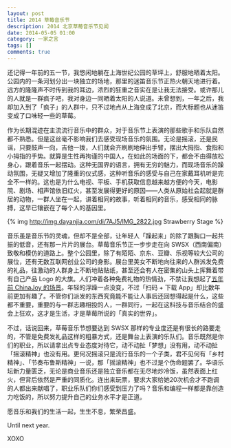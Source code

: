 ```yaml
---
layout: post
title: 2014 草莓音乐节
description: 2014 北京草莓音乐节见闻
date: 2014-05-05 01:00
category: 一家之言
tags: []
comments: true
---
```


还记得一年前的五一节，我悠闲地躺在上海世纪公园的草坪上，舒服地晒着太阳。公园内的一条河划分出一块独立的场地，那里的迷笛音乐节正热火朝天地进行着。远方的隆隆声不时传到我的耳边，浓烈的狂重之音实在是让我无法接受。或许那儿的人就是一群疯子吧，我对身边一同晒着太阳的人说道。未曾想到，一年之后，我却加入到了「疯子」的人群中，只不过地点从上海变成了北京，而大标题也从迷笛变成了口味轻一些的草莓。

<!--more-->

作为长期混迹在主流流行音乐中的群众，对于音乐节上表演的那些歌手和乐队自然都不熟悉。但是这丝毫不影响我们去感受现场音乐的氛围。无论是摇滚，还是民谣，只要鼓声一向，吉他一拨，人们就会齐刷刷地伸出手臂，摆出大拇指、食指和小拇指的手势。就算是生性再拘谨的中国人，在如此的场面的下，都会不由得放松身心，跟着音乐一起摆动。这种无国界的语言，拥有无穷的魅力，而现场音乐的躁动氛围，无疑又增加了隆重的仪式感，这种听音乐的感受与自己在家戴耳机听是完全不一样的。这也是为什么电视、平板、手机获取信息越来越方便的今天，电影院、剧场、相声馆依旧红火，甚至发展得更好的原因——人类从原始社会起就是群居的动物，一群人坐在一起，讲着相同的故事，听着相同的音乐，感受相同的脉搏，这早已镶嵌在了每个人的基因里。

{% img http://img.dayanjia.com/di/7AJ5/IMG_2822.jpg Strawberry Stage %}

音乐虽是音乐节的灵魂，但却不是全部，让年轻人「躁起来」的除了跟胸口一起共振的低音，还有那一片片的展台。草莓音乐节正一步步走在向 SWSX（西南偏南）致敬和模仿的道路上。整个公园里，除了有陌陌、京东、豆瓣、乐视等较大公司的展位，还有无数互联网创业公司的身影。展台里美女不断地向往来的人群派发免费的礼品，往激动的人群身上不断地贴贴纸，甚至还会有人在密集的山头上挥舞着带有自己产品 Logo 的大旗。人们冲着各种免费礼物的热情劲，不禁让我想起了[五年前 ChinaJoy 的场景](http://blog.dayanjia.com/2009/07/chinajoy-2009-impression/)。年轻的浮躁一点没变，不过「扫码 + 下载 App」却比数年前更加有趣了。不管你们派发的东西究竟能不能让人事后还回想得起是什么，这些都不重要，重要的与一群志趣相投的人，一群同行，一起在这科技与音乐结合的盛会上狂欢，这才是生活，才是草莓所说的「真实的世界」。

不过，话说回来，草莓音乐节想要达到 SWSX 那样的专业度还是有很长的路要走的，不管是免费发礼品这样的粗暴方式，还是舞台上表演的乐队们。音乐既然是你们的职业，所以请拿出点专业态度对待它，动不动扯「梦想」没有用，动不动扯「摇滚精神」也没有用。更何况摇滚只是流行音乐的一个子类，君不见何有「乡村精神」、「节奏布鲁斯精神」一说，那「摇滚精神」也不过是个伪命题罢了。华语乐坛新力量匮乏，无论是商业音乐还是独立音乐都在无尽地炒冷饭，虽然表面上红火，但背后依然是严重的同质化。连出来玩票，要求大家给她20次机会才不跑调的人都出来献唱了，职业乐队们你们感受到压力了吗？音乐和编程一样都是靠创造力吃饭的，所以努力提升自己的业务水平才是正道。

愿音乐和我们的生活一起，生生不息，繁荣昌盛。

Until next year.

XOXO
